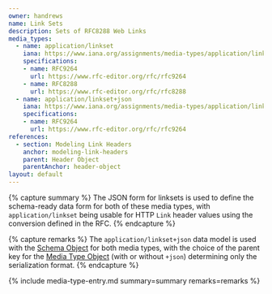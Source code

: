 ```yaml
---
owner: handrews
name: Link Sets
description: Sets of RFC8288 Web Links
media_types:
  - name: application/linkset
    iana: https://www.iana.org/assignments/media-types/application/linkset
    specifications:
    - name: RFC9264
      url: https://www.rfc-editor.org/rfc/rfc9264
    - name: RFC8288
      url: https://www.rfc-editor.org/rfc/rfc8288
  - name: application/linkset+json
    iana: https://www.iana.org/assignments/media-types/application/linkset+json
    specifications:
    - name: RFC9264
      url: https://www.rfc-editor.org/rfc/rfc9264
references:
  - section: Modeling Link Headers
    anchor: modeling-link-headers
    parent: Header Object
    parentAnchor: header-object
layout: default
---
```


{% capture summary %}
The JSON form for linksets is used to define the schema-ready data form for both of these media types, with `application/linkset` being usable for HTTP `Link` header values using the conversion defined in the RFC.
{% endcapture %}

{% capture remarks %}
The `application/linkset+json` data model is used with the [Schema Object](https://spec.openapis.org/oas/latest.html#schema-object) for both media types, with the choice of the parent key for the [Media Type Object](https://spec.openapis.org/oas/latest.html#media-type-object) (with or without `+json`) determining only the serialization format.
{% endcapture %}

{% include media-type-entry.md summary=summary remarks=remarks %}
